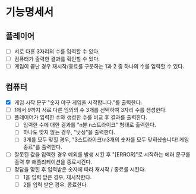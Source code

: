 # 기능명세서

## 플레이어

- [ ] 서로 다른 3자리의 수를 입력할 수 있다.
- [ ] 컴퓨터가 출력한 결과를 확인할 수 있다.
- [ ] 게임이 끝난 경우 재시작/종료를 구분하는 1과 2 중 하나의 수를 입력할 수 있다.

## 컴퓨터

- [x] 게임 시작 문구 "숫자 야구 게임을 시작합니다."를 출력한다.
- [ ] 1에서 9까지 서로 다른 임의의 수 3개를 선택하여 3자리 수를 생성한다.
- [ ] 플레이어가 입력한 수와 생성한 수를 비교 후 결과를 출력한다.
  - [ ] 입력한 수에 대한 결과를 "n볼 n스트라이크" 형태로 출력한다.
  - [ ] 하나도 맞지 않는 경우, "낫싱"을 출력한다.
  - [ ] 3개를 모두 맞힐 경우, "3스트라이크\n3개의 숫자를 모두 맞히셨습니다! 게임 종료"를 출력한다.
- [ ] 잘못된 값을 입력한 경우 예외를 발생 시킨 후 "[ERROR]"로 시작하는 에러 문구를 출력 후 애플리케이션을 종료시킨다.
- [ ] 정답을 맞힌 후 입력받은 숫자에 따라 재시작 / 종료를 시킨다.
  - [ ] 1을 입력 받은 경우, 재시작한다.
  - [ ] 2를 입력 받은 경우, 종료한다.

